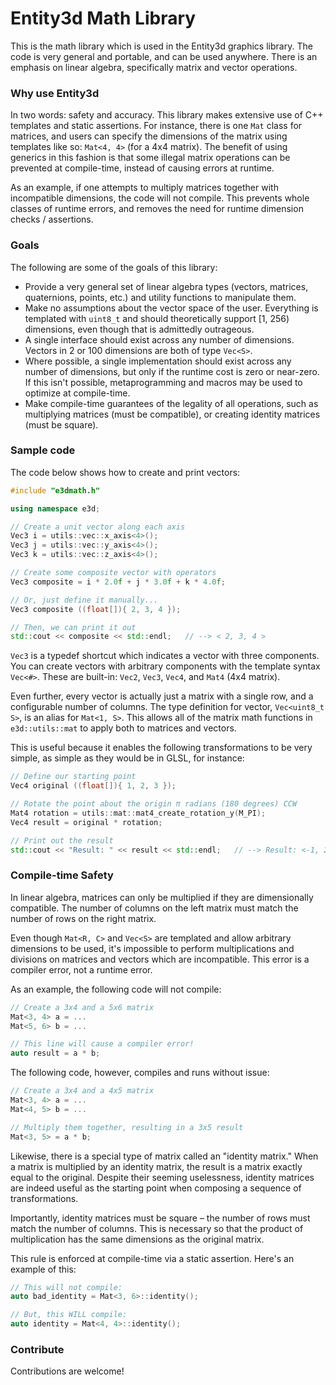 # Entity3d Math Library
This is the math library which is used in the Entity3d graphics library. The code is very general and portable, and can be used anywhere. There is an emphasis on linear algebra, specifically matrix and vector operations.

### Why use Entity3d
In two words: safety and accuracy. This library makes extensive use of C++ templates and static assertions. For instance, there is one `Mat` class for matrices, and users can specify the dimensions of the matrix using templates like so: `Mat<4, 4>` (for a 4x4 matrix). The benefit of using generics in this fashion is that some illegal matrix operations can be prevented at compile-time, instead of causing errors at runtime.

As an example, if one attempts to multiply matrices together with incompatible dimensions, the code will not compile. This prevents whole classes of runtime errors, and removes the need for runtime dimension checks / assertions.

### Goals

The following are some of the goals of this library:
 - Provide a very general set of linear algebra types (vectors, matrices, quaternions, points, etc.) and utility functions to manipulate them.
 - Make no assumptions about the vector space of the user. Everything is templated with `uint8_t` and should theoretically support [1, 256) dimensions, even though that is admittedly outrageous.
 - A single interface should exist across any number of dimensions. Vectors in 2 or 100 dimensions are both of type `Vec<S>`.
 - Where possible, a single implementation should exist across any number of dimensions, but only if the runtime cost is zero or near-zero. If this isn't possible, metaprogramming and macros may be used to optimize at compile-time.
 - Make compile-time guarantees of the legality of all operations, such as multiplying matrices (must be compatible), or creating identity matrices (must be square).

### Sample code

The code below shows how to create and print vectors:

```cpp
#include "e3dmath.h"

using namespace e3d;

// Create a unit vector along each axis
Vec3 i = utils::vec::x_axis<4>();
Vec3 j = utils::vec::y_axis<4>();
Vec3 k = utils::vec::z_axis<4>();

// Create some composite vector with operators
Vec3 composite = i * 2.0f + j * 3.0f + k * 4.0f;

// Or, just define it manually...
Vec3 composite ((float[]){ 2, 3, 4 });

// Then, we can print it out
std::cout << composite << std::endl;   // --> < 2, 3, 4 >
```

`Vec3` is a typedef shortcut which indicates a vector with three components. You can create vectors with arbitrary components with the template syntax `Vec<#>`. These are built-in: `Vec2`, `Vec3`, `Vec4`, and `Mat4` (4x4 matrix).

Even further, every vector is actually just a matrix with a single row, and a configurable number of columns. The type definition for vector, `Vec<uint8_t S>`, is an alias for `Mat<1, S>`. This allows all of the matrix math functions in `e3d::utils::mat` to apply both to matrices and vectors.

This is useful because it enables the following transformations to be very simple, as simple as they would be in GLSL, for instance:

```cpp
// Define our starting point
Vec4 original ((float[]){ 1, 2, 3 });

// Rotate the point about the origin π radians (180 degrees) CCW
Mat4 rotation = utils::mat::mat4_create_rotation_y(M_PI);
Vec4 result = original * rotation;

// Print out the result
std::cout << "Result: " << result << std::endl;   // --> Result: <-1, 2, 3, 0>
```

### Compile-time Safety

In linear algebra, matrices can only be multiplied if they are dimensionally compatible. The number of columns on the left matrix must match the number of rows on the right matrix.

Even though `Mat<R, C>` and `Vec<S>` are templated and allow arbitrary dimensions to be used, it's impossible to perform multiplications and divisions on matrices and vectors which are incompatible. This error is a compiler error, not a runtime error.

As an example, the following code will not compile:

```cpp
// Create a 3x4 and a 5x6 matrix
Mat<3, 4> a = ...
Mat<5, 6> b = ...

// This line will cause a compiler error!
auto result = a * b;
```

The following code, however, compiles and runs without issue:

```cpp
// Create a 3x4 and a 4x5 matrix
Mat<3, 4> a = ...
Mat<4, 5> b = ...

// Multiply them together, resulting in a 3x5 result
Mat<3, 5> = a * b;
```

Likewise, there is a special type of matrix called an "identity matrix." When a matrix is multiplied by an identity matrix, the result is a matrix exactly equal to the original. Despite their seeming uselessness, identity matrices are indeed useful as the starting point when composing a sequence of transformations.

Importantly, identity matrices must be square – the number of rows must match the number of columns. This is necessary so that the product of multiplication has the same dimensions as the original matrix.

This rule is enforced at compile-time via a static assertion. Here's an example of this:

```cpp
// This will not compile:
auto bad_identity = Mat<3, 6>::identity();

// But, this WILL compile:
auto identity = Mat<4, 4>::identity();
```

### Contribute
Contributions are welcome!
